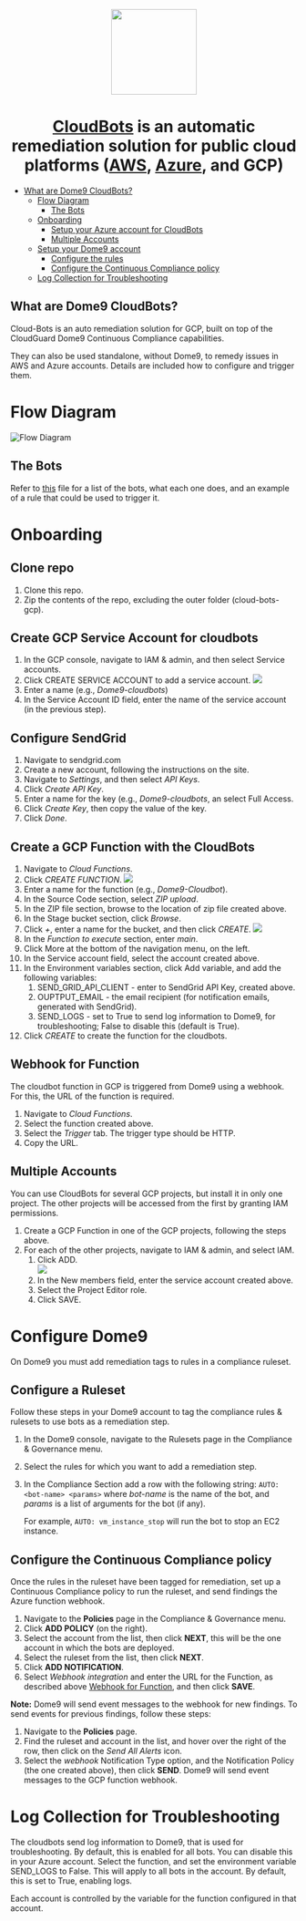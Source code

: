 <p align="center">
    <a href="https://cloudbots.dome9.com">
      <img width="150" src="cloudbotslogo.svg">
    </a>
</p>

<div align="center">
    <h1><a target="_blank" href="https://cloudbots.dome9.com">CloudBots</a> is an automatic remediation solution for public cloud platforms (<a href="https://github.com/Dome9/cloud-bots" target="_blank">AWS</a>, <a href="https://github.com/Dome9/cloud-bots-azure" target="_blank">Azure</a>, and GCP)</h1>
</div>

- [What are Dome9 CloudBots?](#what-are-dome9-cloudbots)
  - [Flow Diagram](#flow-diagram)
      - [The Bots](#the-bots)
  - [Onboarding](#onboarding)
      - [Setup your Azure account for
        CloudBots](#setup-your-azure-account-for-cloudbots)
      - [Multiple Accounts](#multiple-accounts)
  - [Setup your Dome9 account](#setup-your-dome9-account)
      - [Configure the rules](#configure-the-rules)
      - [Configure the Continuous Compliance
        policy](#configure-the-continuous-compliance-policy)
  - [Log Collection for
    Troubleshooting](#log-collection-for-troubleshooting)
	
## What are Dome9 CloudBots?

Cloud-Bots is an auto remediation solution for GCP, built on top of the
CloudGuard Dome9 Continuous Compliance capabilities.

They can also be used standalone, without Dome9, to remedy issues in AWS
and Azure accounts. Details are included how to configure and trigger them.

# Flow Diagram

![Flow Diagram](docs/pictures/GCP-CloudBots-Flow-Diagram.png)

## The Bots

Refer to [this](dome9CloudBots/bots/bots.md) file for a list of the bots, what each one
does, and an example of a rule that could be used to trigger it.

# Onboarding

## Clone repo

1. Clone this repo.
1. Zip the contents of the repo, excluding the outer folder (cloud-bots-gcp).


## Create GCP Service Account for cloudbots

1. In the GCP console, navigate to IAM & admin, and then select  Service accounts.
1. Click CREATE SERVICE ACCOUNT to add a service account.
![](docs/pictures/Create-Service-Account.png)
3. Enter a name (e.g., *Dome9-cloudbots*)
1. In the Service Account ID field, enter the name of the service account (in the previous step).

## Configure SendGrid

1. Navigate to sendgrid.com
1. Create a new account, following the instructions on the site.
1. Navigate to *Settings*, and then select *API Keys*.
1. Click *Create API Key*.
1. Enter a name for the key (e.g., *Dome9-cloudbots*, an select Full Access.
1. Click *Create Key*, then copy the value of the key.
1. Click *Done*.

## Create a GCP Function with the CloudBots

1. Navigate to *Cloud Functions*.
1. Click *CREATE FUNCTION*.
![](docs/pictures/Create-Function.png)
3. Enter a name for the function (e.g., *Dome9-Cloudbot*).
1. In the Source Code section, select *ZIP upload*.
1. In the ZIP file section, browse to the location of zip file created above.
1. In the Stage bucket section, click *Browse*.
1. Click *+*, enter a name for the bucket, and then click *CREATE*.
![](docs/pictures/Stage-bucket-new.png)
8. In the *Function to execute* section, enter *main*.
1. Click More at the bottom of the navigation menu, on the left.
1. In the Service account field, select the account created above.
1. In the Environment variables section, click Add variable, and add the following variables:
   1. SEND_GRID_API_CLIENT - enter to SendGrid API Key, created above.
   1. OUPTPUT_EMAIL - the email recipient (for notification emails, generated with SendGrid).
   1. SEND_LOGS  - set to True to send log information to Dome9, for troubleshooting; False to disable this (default is True).
1. Click *CREATE* to create the function for the cloudbots.

## Webhook for Function

The cloudbot function in GCP is triggered from Dome9 using a webhook. For this, the URL of the function is required.

1. Navigate to *Cloud Functions*.
1. Select the function created above.
1. Select the *Trigger* tab. The trigger type should be HTTP.
1. Copy the URL.

## Multiple Accounts

You can use CloudBots for several GCP projects, but install it in only one project. The other projects will be accessed from the first by granting IAM permissions.

1. Create a GCP Function in one of the GCP projects, following the steps above.
1. For each of the other projects, navigate to IAM & admin, and select IAM.
   1. Click ADD.   
   ![](docs/pictures/IAM-Add-members.png)
   2. In the New members field, enter the service account created above.
   1. Select the Project Editor role.
   1. Click SAVE.


# Configure Dome9 

On Dome9 you must add remediation tags to rules in a compliance ruleset.

## Configure a Ruleset

Follow these steps in your Dome9 account to tag the compliance rules &
rulesets to use bots as a remediation step.

1.  In the Dome9 console, navigate to the Rulesets page in the
    Compliance & Governance menu.

2.  Select the rules for which you want to add a remediation step.

3.  In the Compliance Section add a row with the following string:
    `AUTO: <bot-name> <params>` where *bot-name* is the name of the bot,
    and *params* is a list of arguments for the bot (if any).
    
    For example, `AUTO: vm_instance_stop` will run the bot to stop an
    EC2 instance.

## Configure the Continuous Compliance policy

Once the rules in the ruleset have been tagged for remediation, set up a
Continuous Compliance policy to run the ruleset, and send findings the Azure function webhook.

1.  Navigate to the **Policies** page in the Compliance & Governance
    menu.
2.  Click **ADD POLICY** (on the right).
3.  Select the account from the list, then click **NEXT**, this will be the one account in which the bots are deployed.
4.  Select the ruleset from the list, then click **NEXT**.
5.  Click **ADD NOTIFICATION**.
6.  Select *Webhook integration* and enter the URL for the Function, as described above  [Webhook for Function](#webhook-for-function), and then click **SAVE**.

**Note:** Dome9 will send event messages to the webhook for new findings. To
send events for previous findings, follow these steps:

1.  Navigate to the **Policies** page.
2.  Find the ruleset and account in the list, and hover over the right
    of the row, then click on the *Send All Alerts* icon.
3.  Select the *webhook* Notification Type option, and the Notification
    Policy (the one created above), then click **SEND**. Dome9 will send
    event messages to the GCP function webhook.

# Log Collection for Troubleshooting

The cloudbots send log information to Dome9, that is used for troubleshooting. By default, this is enabled for all bots. You can disable this in your Azure account. Select the  function, and set the environment variable SEND_LOGS to False. This will apply to all bots in the account. By default, this is set to True, enabling logs.

Each account is controlled by the variable for the function configured in that account.



